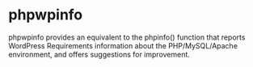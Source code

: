 phpwpinfo
=========

phpwpinfo provides an equivalent to the phpinfo() function that reports WordPress Requirements information about the PHP/MySQL/Apache environment, and offers suggestions for improvement. 